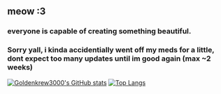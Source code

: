 ## meow :3
### everyone is capable of creating something beautiful. <br>
### Sorry yall, i kinda accidentially went off my meds for a little, dont expect too many updates until im good again (max ~2 weeks)
<!-- ### Pls visit my website, it's hosted on a Nintendo Wii running NetBSD \\(^_^)/ (in bio) (currently offline) -->

[![Goldenkrew3000's GitHub stats](https://github-readme-stats.vercel.app/api?username=goldenkrew3000&theme=shades-of-purple&show-icons=true)]()
[![Top Langs](https://github-readme-stats.vercel.app/api/top-langs/?username=Goldenkrew3000&theme=shades-of-purple&layout=donut)]()
